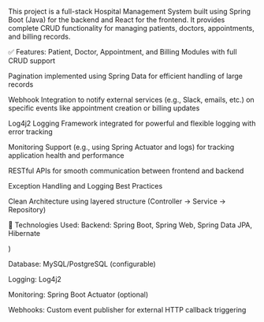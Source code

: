 This project is a full-stack Hospital Management System built using Spring Boot (Java) for the backend and React for the frontend. It provides complete CRUD functionality for managing patients, doctors, appointments, and billing records.

✅ Features:
Patient, Doctor, Appointment, and Billing Modules with full CRUD support

Pagination implemented using Spring Data for efficient handling of large records

Webhook Integration to notify external services (e.g., Slack, emails, etc.) on specific events like appointment creation or billing updates

Log4j2 Logging Framework integrated for powerful and flexible logging with error tracking

Monitoring Support (e.g., using Spring Actuator and logs) for tracking application health and performance

RESTful APIs for smooth communication between frontend and backend

Exception Handling and Logging Best Practices

Clean Architecture using layered structure (Controller → Service → Repository)

🚀 Technologies Used:
Backend: Spring Boot, Spring Web, Spring Data JPA, Hibernate

)

Database: MySQL/PostgreSQL (configurable)

Logging: Log4j2

Monitoring: Spring Boot Actuator (optional)

Webhooks: Custom event publisher for external HTTP callback triggering